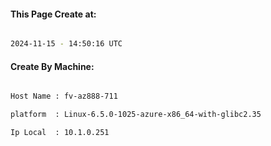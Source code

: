 
   
#### This Page Create at:

```bash

2024-11-15 - 14:50:16 UTC

```

#### Create By Machine:

```bash

Host Name : fv-az888-711

platform  : Linux-6.5.0-1025-azure-x86_64-with-glibc2.35

Ip Local  : 10.1.0.251

```


